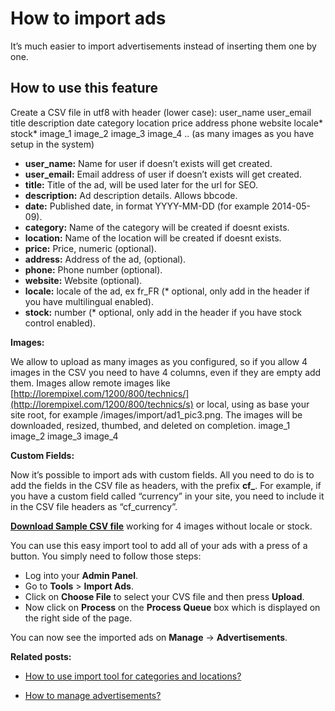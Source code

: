 # How to import ads

It’s much easier to import advertisements instead of inserting them one by one.

## How to use this feature

Create a CSV file in utf8 with header (lower case): user_name user_email title description date category location price address phone website locale* stock* image_1 image_2 image_3 image_4 .. (as many images as you have setup in the system)

 - **user_name:**  Name for user if doesn’t exists will get created.
 -  **user_email:**  Email address of user if doesn’t exists will get created.
 -  **title:**  Title of the ad, will be used later for the url for SEO.
 -  **description:**  Ad description details. Allows bbcode.
 -  **date:**  Published date, in format YYYY-MM-DD (for example 2014-05-09).
 -  **category:**  Name of the category will be created if doesnt exists.
 -  **location:**  Name of the location will be created if doesnt exists.
 -  **price:**  Price, numeric (optional).
 -  **address:**  Address of the ad, (optional).
 -  **phone:**  Phone number (optional).
 -  **website:**  Website (optional).
 -  **locale:**  locale of the ad, ex fr_FR (* optional, only add in the header if you have multilingual enabled).
 -  **stock:**  number (* optional, only add in the header if you have stock control enabled).

**Images:**

We allow to upload as many images as you configured, so if you allow 4 images in the CSV you need to have 4 columns, even if they are empty add them. Images allow remote images like  [http://lorempixel.com/1200/800/technics/](http://lorempixel.com/1200/800/technics/s)  or local, using as base your site root, for example /images/import/ad1_pic3.png. The images will be downloaded, resized, thumbed, and deleted on completion.
image_1
image_2
image_3
image_4

**Custom Fields:**

Now it’s possible to import ads with custom fields. All you need to do is to add the fields in the CSV file as headers, with the prefix  **cf_**. For example, if you have a custom field called “currency” in your site, you need to include it in the CSV file headers as “cf_currency”.

[**Download Sample CSV file**](https://raw.githubusercontent.com/yclas/guides/master/samples/import_ads_with_cf_example.csv) working for 4 images without locale or stock.

You can use this easy import tool to add all of your ads with a press of a button. You simply need to follow those steps:

-   Log into your  **Admin Panel**.
-   Go to  **Tools**  >  **Import Ads**.
-   Click on  **Choose File**  to select your CVS file and then press  **Upload**.
-   Now click on **Process**  on the **Process Queue** box which is displayed on the right side of the page.

You can now see the imported ads on **Manage** -> **Advertisements**.


**Related posts:**

-   [How to use import tool for categories and locations?](Classifieds-how-to-import-tool-for-categories-and-location.md)

-   [How to manage advertisements?](Classifieds-manage-advertisements.md)
